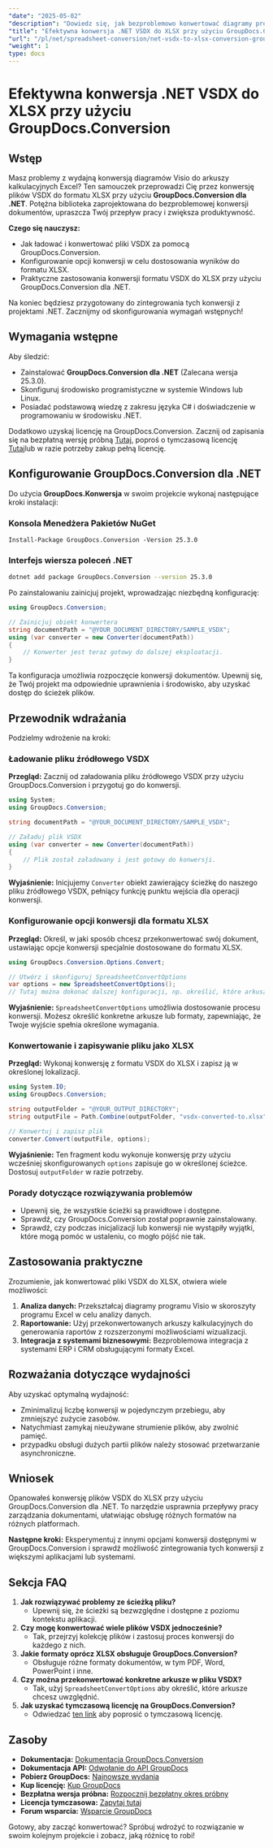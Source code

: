 ```yaml
---
"date": "2025-05-02"
"description": "Dowiedz się, jak bezproblemowo konwertować diagramy programu Visio na arkusze kalkulacyjne programu Excel za pomocą narzędzia GroupDocs.Conversion for .NET. Z łatwością usprawnij przepływy pracy w zakresie zarządzania dokumentami."
"title": "Efektywna konwersja .NET VSDX do XLSX przy użyciu GroupDocs.Conversion"
"url": "/pl/net/spreadsheet-conversion/net-vsdx-to-xlsx-conversion-groupdocs/"
"weight": 1
type: docs
---
```

# Efektywna konwersja .NET VSDX do XLSX przy użyciu GroupDocs.Conversion

## Wstęp

Masz problemy z wydajną konwersją diagramów Visio do arkuszy kalkulacyjnych Excel? Ten samouczek przeprowadzi Cię przez konwersję plików VSDX do formatu XLSX przy użyciu **GroupDocs.Conversion dla .NET**. Potężna biblioteka zaprojektowana do bezproblemowej konwersji dokumentów, upraszcza Twój przepływ pracy i zwiększa produktywność.

**Czego się nauczysz:**
- Jak ładować i konwertować pliki VSDX za pomocą GroupDocs.Conversion.
- Konfigurowanie opcji konwersji w celu dostosowania wyników do formatu XLSX.
- Praktyczne zastosowania konwersji formatu VSDX do XLSX przy użyciu GroupDocs.Conversion dla .NET.

Na koniec będziesz przygotowany do zintegrowania tych konwersji z projektami .NET. Zacznijmy od skonfigurowania wymagań wstępnych!

## Wymagania wstępne

Aby śledzić:
- Zainstalować **GroupDocs.Conversion dla .NET** (Zalecana wersja 25.3.0).
- Skonfiguruj środowisko programistyczne w systemie Windows lub Linux.
- Posiadać podstawową wiedzę z zakresu języka C# i doświadczenie w programowaniu w środowisku .NET.

Dodatkowo uzyskaj licencję na GroupDocs.Conversion. Zacznij od zapisania się na bezpłatną wersję próbną [Tutaj](https://releases.groupdocs.com/conversion/net/), poproś o tymczasową licencję [Tutaj](https://purchase.groupdocs.com/temporary-license/)lub w razie potrzeby zakup pełną licencję.

## Konfigurowanie GroupDocs.Conversion dla .NET

Do użycia **GroupDocs.Konwersja** w swoim projekcie wykonaj następujące kroki instalacji:

### Konsola Menedżera Pakietów NuGet
```shell
Install-Package GroupDocs.Conversion -Version 25.3.0
```

### Interfejs wiersza poleceń .NET
```bash
dotnet add package GroupDocs.Conversion --version 25.3.0
```

Po zainstalowaniu zainicjuj projekt, wprowadzając niezbędną konfigurację:

```csharp
using GroupDocs.Conversion;

// Zainicjuj obiekt konwertera
string documentPath = "@YOUR_DOCUMENT_DIRECTORY/SAMPLE_VSDX";
using (var converter = new Converter(documentPath))
{
    // Konwerter jest teraz gotowy do dalszej eksploatacji.
}
```

Ta konfiguracja umożliwia rozpoczęcie konwersji dokumentów. Upewnij się, że Twój projekt ma odpowiednie uprawnienia i środowisko, aby uzyskać dostęp do ścieżek plików.

## Przewodnik wdrażania

Podzielmy wdrożenie na kroki:

### Ładowanie pliku źródłowego VSDX
**Przegląd:** Zacznij od załadowania pliku źródłowego VSDX przy użyciu GroupDocs.Conversion i przygotuj go do konwersji.

```csharp
using System;
using GroupDocs.Conversion;

string documentPath = "@YOUR_DOCUMENT_DIRECTORY/SAMPLE_VSDX";

// Załaduj plik VSDX
using (var converter = new Converter(documentPath))
{
    // Plik został załadowany i jest gotowy do konwersji.
}
```

**Wyjaśnienie:** Inicjujemy `Converter` obiekt zawierający ścieżkę do naszego pliku źródłowego VSDX, pełniący funkcję punktu wejścia dla operacji konwersji.

### Konfigurowanie opcji konwersji dla formatu XLSX
**Przegląd:** Określ, w jaki sposób chcesz przekonwertować swój dokument, ustawiając opcje konwersji specjalnie dostosowane do formatu XLSX.

```csharp
using GroupDocs.Conversion.Options.Convert;

// Utwórz i skonfiguruj SpreadsheetConvertOptions
var options = new SpreadsheetConvertOptions();
// Tutaj można dokonać dalszej konfiguracji, np. określić, które arkusze mają zostać przekonwertowane.
```

**Wyjaśnienie:** `SpreadsheetConvertOptions` umożliwia dostosowanie procesu konwersji. Możesz określić konkretne arkusze lub formaty, zapewniając, że Twoje wyjście spełnia określone wymagania.

### Konwertowanie i zapisywanie pliku jako XLSX
**Przegląd:** Wykonaj konwersję z formatu VSDX do XLSX i zapisz ją w określonej lokalizacji.

```csharp
using System.IO;
using GroupDocs.Conversion;

string outputFolder = "@YOUR_OUTPUT_DIRECTORY";
string outputFile = Path.Combine(outputFolder, "vsdx-converted-to.xlsx");

// Konwertuj i zapisz plik
converter.Convert(outputFile, options);
```

**Wyjaśnienie:** Ten fragment kodu wykonuje konwersję przy użyciu wcześniej skonfigurowanych `options` zapisuje go w określonej ścieżce. Dostosuj `outputFolder` w razie potrzeby.

### Porady dotyczące rozwiązywania problemów
- Upewnij się, że wszystkie ścieżki są prawidłowe i dostępne.
- Sprawdź, czy GroupDocs.Conversion został poprawnie zainstalowany.
- Sprawdź, czy podczas inicjalizacji lub konwersji nie wystąpiły wyjątki, które mogą pomóc w ustaleniu, co mogło pójść nie tak.

## Zastosowania praktyczne

Zrozumienie, jak konwertować pliki VSDX do XLSX, otwiera wiele możliwości:
1. **Analiza danych:** Przekształcaj diagramy programu Visio w skoroszyty programu Excel w celu analizy danych.
2. **Raportowanie:** Użyj przekonwertowanych arkuszy kalkulacyjnych do generowania raportów z rozszerzonymi możliwościami wizualizacji.
3. **Integracja z systemami biznesowymi:** Bezproblemowa integracja z systemami ERP i CRM obsługującymi formaty Excel.

## Rozważania dotyczące wydajności
Aby uzyskać optymalną wydajność:
- Zminimalizuj liczbę konwersji w pojedynczym przebiegu, aby zmniejszyć zużycie zasobów.
- Natychmiast zamykaj nieużywane strumienie plików, aby zwolnić pamięć.
- przypadku obsługi dużych partii plików należy stosować przetwarzanie asynchroniczne.

## Wniosek
Opanowałeś konwersję plików VSDX do XLSX przy użyciu GroupDocs.Conversion dla .NET. To narzędzie usprawnia przepływy pracy zarządzania dokumentami, ułatwiając obsługę różnych formatów na różnych platformach.

**Następne kroki:** Eksperymentuj z innymi opcjami konwersji dostępnymi w GroupDocs.Conversion i sprawdź możliwość zintegrowania tych konwersji z większymi aplikacjami lub systemami.

## Sekcja FAQ
1. **Jak rozwiązywać problemy ze ścieżką pliku?**
   - Upewnij się, że ścieżki są bezwzględne i dostępne z poziomu kontekstu aplikacji.
2. **Czy mogę konwertować wiele plików VSDX jednocześnie?**
   - Tak, przejrzyj kolekcję plików i zastosuj proces konwersji do każdego z nich.
3. **Jakie formaty oprócz XLSX obsługuje GroupDocs.Conversion?**
   - Obsługuje różne formaty dokumentów, w tym PDF, Word, PowerPoint i inne.
4. **Czy można przekonwertować konkretne arkusze w pliku VSDX?**
   - Tak, użyj `SpreadsheetConvertOptions` aby określić, które arkusze chcesz uwzględnić.
5. **Jak uzyskać tymczasową licencję na GroupDocs.Conversion?**
   - Odwiedzać [ten link](https://purchase.groupdocs.com/temporary-license/) aby poprosić o tymczasową licencję.

## Zasoby
- **Dokumentacja:** [Dokumentacja GroupDocs.Conversion](https://docs.groupdocs.com/conversion/net/)
- **Dokumentacja API:** [Odwołanie do API GroupDocs](https://reference.groupdocs.com/conversion/net/)
- **Pobierz GroupDocs:** [Najnowsze wydania](https://releases.groupdocs.com/conversion/net/)
- **Kup licencję:** [Kup GroupDocs](https://purchase.groupdocs.com/buy)
- **Bezpłatna wersja próbna:** [Rozpocznij bezpłatny okres próbny](https://releases.groupdocs.com/conversion/net/)
- **Licencja tymczasowa:** [Zapytaj tutaj](https://purchase.groupdocs.com/temporary-license/)
- **Forum wsparcia:** [Wsparcie GroupDocs](https://forum.groupdocs.com/c/conversion/10)

Gotowy, aby zacząć konwertować? Spróbuj wdrożyć to rozwiązanie w swoim kolejnym projekcie i zobacz, jaką różnicę to robi!